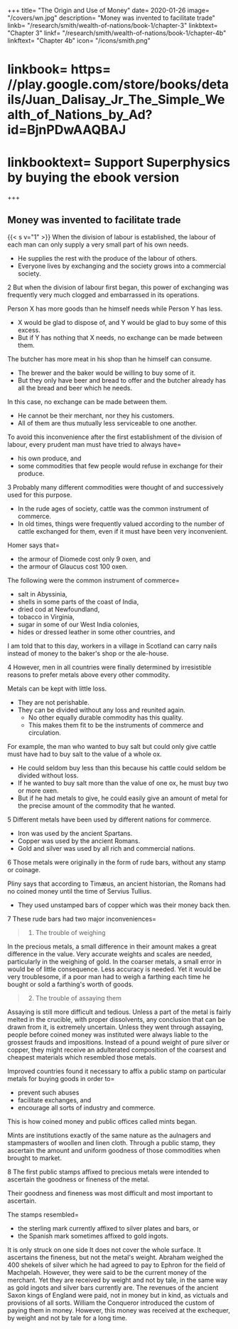 +++
title=  "The Origin and Use of Money"
date=  2020-01-26
image=  "/covers/wn.jpg"
description=  "Money was invented to facilitate trade"
linkb=  "/research/smith/wealth-of-nations/book-1/chapter-3"
linkbtext=  "Chapter 3"
linkf=  "/research/smith/wealth-of-nations/book-1/chapter-4b"
linkftext=  "Chapter 4b"
icon=  "/icons/smith.png"
# linkbook=  https= //play.google.com/store/books/details/Juan_Dalisay_Jr_The_Simple_Wealth_of_Nations_by_Ad?id=BjnPDwAAQBAJ
# linkbooktext=  Support Superphysics by buying the ebook version
+++


## Money was invented to facilitate trade

{{< s v="1" >}} When the division of labour is established, the labour of each man can only supply a very small part of his own needs.
- He supplies the rest with the produce of the labour of others.
- Everyone lives by exchanging and the society grows into a commercial society.

2 But when the division of labour first began, this power of exchanging was frequently very much clogged and embarrassed in its operations.

Person X has more goods than he himself needs while Person Y has less.
- X would be glad to dispose of, and Y would be glad to buy some of this excess.
- But if Y has nothing that X needs, no exchange can be made between them.

The butcher has more meat in his shop than he himself can consume.
- The brewer and the baker would be willing to buy some of it.
- But they only have beer and bread to offer and the butcher already has all the bread and beer which he needs.

In this case, no exchange can be made between them.
- He cannot be their merchant, nor they his customers.
- All of them are thus mutually less serviceable to one another.

To avoid this inconvenience after the first establishment of the division of labour, every prudent man must have tried to always have= 
- his own produce, and
- some commodities that few people would refuse in exchange for their produce.

3 Probably many different commodities were thought of and successively used for this purpose.

- In the rude ages of society, cattle was the common instrument of commerce.
- In old times, things were frequently valued according to the number of cattle exchanged for them, even if it must have been very inconvenient.

Homer says that= 
- the armour of Diomede cost only 9 oxen, and
- the armour of Glaucus cost 100 oxen.

The following were the common instrument of commerce= 
- salt in Abyssinia,
- shells in some parts of the coast of India,
- dried cod at Newfoundland,
- tobacco in Virginia,
- sugar in some of our West India colonies,
- hides or dressed leather in some other countries, and

I am told that to this day, workers in a village in Scotland can carry nails instead of money to the baker's shop or the ale-house.

4 However, men in all countries were finally determined by irresistible reasons to prefer metals above every other commodity.

Metals can be kept with little loss.
- They are not perishable.
- They can be divided without any loss and reunited again.
  - No other equally durable commodity has this quality.
  - This makes them fit to be the instruments of commerce and circulation.

For example, the man who wanted to buy salt but could only give cattle must have had to buy salt to the value of a whole ox.
- He could seldom buy less than this because his cattle could seldom be divided without loss.
- If he wanted to buy salt more than the value of one ox, he must buy two or more oxen.
- But if he had metals to give, he could easily give an amount of metal for the precise amount of the commodity that he wanted.

5 Different metals have been used by different nations for commerce.
- Iron was used by the ancient Spartans.
- Copper was used by the ancient Romans.
- Gold and silver was used by all rich and commercial nations.

6 Those metals were originally in the form of rude bars, without any stamp or coinage.

Pliny says that according to Timæus, an ancient historian, the Romans had no coined money until the time of Servius Tullius.
- They used unstamped bars of copper which was their money back then.


7 These rude bars had two major inconveniences= 

> 1. The trouble of weighing

In the precious metals, a small difference in their amount makes a great difference in the value.
Very accurate weights and scales are needed, particularly in the weighing of gold.
In the coarser metals, a small error in would be of little consequence.
Less accuracy is needed.
Yet it would be very troublesome, if a poor man had to weigh a farthing each time he bought or sold a farthing's worth of goods.

> 2. The trouble of assaying them

Assaying is still more difficult and tedious.
Unless a part of the metal is fairly melted in the crucible, with proper dissolvents, any conclusion that can be drawn from it, is extremely uncertain.
Unless they went through assaying, people before coined money was instituted were always liable to the grossest frauds and impositions.
Instead of a pound weight of pure silver or copper, they might receive an adulterated composition of the coarsest and cheapest materials which resembled those metals.

Improved countries found it necessary to affix a public stamp on particular metals for buying goods in order to= 
- prevent such abuses
- facilitate exchanges, and
- encourage all sorts of industry and commerce.

This is how coined money and public offices called mints began.

Mints are institutions exactly of the same nature as the aulnagers and stampmasters of woollen and linen cloth.
Through a public stamp, they ascertain the amount and uniform goodness of those commodities when brought to market.

8 The first public stamps affixed to precious metals were intended to ascertain the goodness or fineness of the metal.

Their goodness and fineness was most difficult and most important to ascertain.

The stamps resembled= 
- the sterling mark currently affixed to silver plates and bars, or
- the Spanish mark sometimes affixed to gold ingots.

It is only struck on one side
It does not cover the whole surface.
It ascertains the fineness, but not the metal's weight.
Abraham weighed the 400 shekels of silver which he had agreed to pay to Ephron for the field of Machpelah.
However, they were said to be the current money of the merchant.
Yet they are received by weight and not by tale, in the same way as gold ingots and silver bars currently are.
The revenues of the ancient Saxon kings of England were paid, not in money but in kind, as victuals and provisions of all sorts.
William the Conqueror introduced the custom of paying them in money.
However, this money was received at the exchequer, by weight and not by tale for a long time.
